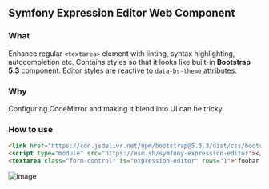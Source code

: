 Symfony Expression Editor Web Component
---

### What

Enhance regular `<textarea>` element with linting, syntax highlighting, autocompletion etc.
Contains styles so that it looks like built-in **Bootstrap 5.3** component. Editor styles are reactive to `data-bs-theme` attributes.

### Why

Configuring CodeMirror and making it blend into UI can be tricky

### How to use

```html
<link href="https://cdn.jsdelivr.net/npm/bootstrap@5.3.3/dist/css/bootstrap.min.css" rel="stylesheet">
<script type="module" src="https://esm.sh/symfony-expression-editor"></script>
<textarea class="form-control" is="expression-editor" rows="1">'foobar' starts with 'foo'</textarea>
```

![image](https://github.com/user-attachments/assets/4681f02b-f974-429e-a6df-559c2069ab7c)
